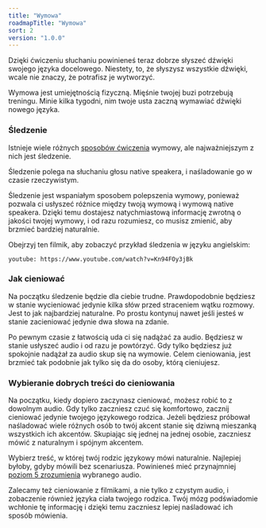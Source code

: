 ```yaml
---
title: "Wymowa"
roadmapTitle: "Wymowa"
sort: 2
version: "1.0.0"
---
```


Dzięki ćwiczeniu słuchaniu powinieneś teraz dobrze słyszeć dźwięki swojego języka docelowego. Niestety, to, że słyszysz wszystkie dźwięki, wcale nie znaczy, że potrafisz je wytworzyć.

Wymowa jest umiejętnością fizyczną. Mięśnie twojej buzi potrzebują treningu. Minie kilka tygodni, nim twoje usta zaczną wymawiać dźwięki nowego języka.

### Śledzenie
Istnieje wiele różnych [sposobów ćwiczenia][pronunciation-training] wymowy, ale najważniejszym z nich jest śledzenie.

Śledzenie polega na słuchaniu głosu native speakera, i naśladowanie go w czasie rzeczywistym.

Śledzenie jest wspaniałym sposobem polepszenia wymowy, ponieważ pozwala ci usłyszeć różnice między twoją wymową i wymową native speakera. Dzięki temu dostajesz natychmiastową informację zwrotną o jakości twojej wymowy, i od razu rozumiesz, co musisz zmienić, aby brzmieć bardziej naturalnie.

Obejrzyj ten filmik, aby zobaczyć przykład śledzenia w języku angielskim:

`youtube: https://www.youtube.com/watch?v=Kn94FOy3jBk`

### Jak cieniować
Na początku śledzenie będzie dla ciebie trudne. Prawdopodobnie będziesz w stanie wycieniować jedynie kilka słów przed straceniem wątku rozmowy. Jest to jak najbardziej naturalne. Po prostu kontynuj nawet jeśli jesteś w stanie zacieniować jedynie dwa słowa na zdanie.

Po pewnym czasie z łatwością uda ci się nadążać za audio. Będziesz w stanie usłyszeć audio i od razu je powtórzyć. Gdy tylko będziesz już spokojnie nadążał za audio skup się na wymowie. Celem cieniowania, jest brzmieć tak podobnie jak tylko się da do osoby, którą cieniujesz.


### Wybieranie dobrych treści do cieniowania
Na początku, kiedy dopiero zaczynasz cieniować, możesz robić to z dowolnym audio. Gdy tylko zaczniesz czuć się komfortowo, zacznij cieniować jedynie twojego językowego rodzica. Jeżeli będziesz próbował naśladować wiele różnych osób to twój akcent stanie się dziwną mieszanką wszystkich ich akcentów. Skupiając się jednej na jednej osobie, zaczniesz mówić z naturalnym i spójnym akcentem.

Wybierz treść, w której twój rodzic językowy mówi naturalnie. Najlepiej byłoby, gdyby mówili bez scenariusza. Powinieneś mieć przynajmniej [poziom 5 zrozumienia][level-5] wybranego audio.

Zalecamy też cieniowanie z filmikami, a nie tylko z czystym audio, i zobaczenie również języka ciała twojego rodzica. Twój mózg podświadomie wchłonie tę informację i dzięki temu zaczniesz lepiej naśladować ich sposób mówienia.

[pronunciation-training]: /roadmap/stage-3/b/pronunciation-training
[level-5]: /simplified/stage-2/a/measure-comprehension#Level-5-Comfortable